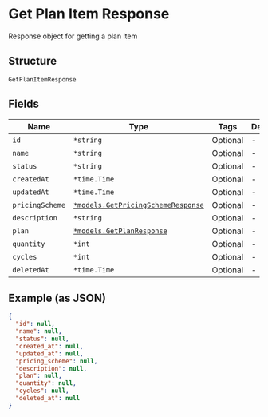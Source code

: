 
# Get Plan Item Response

Response object for getting a plan item

## Structure

`GetPlanItemResponse`

## Fields

| Name | Type | Tags | Description |
|  --- | --- | --- | --- |
| `id` | `*string` | Optional | - |
| `name` | `*string` | Optional | - |
| `status` | `*string` | Optional | - |
| `createdAt` | `*time.Time` | Optional | - |
| `updatedAt` | `*time.Time` | Optional | - |
| `pricingScheme` | [`*models.GetPricingSchemeResponse`](../../doc/models/get-pricing-scheme-response.md) | Optional | - |
| `description` | `*string` | Optional | - |
| `plan` | [`*models.GetPlanResponse`](../../doc/models/get-plan-response.md) | Optional | - |
| `quantity` | `*int` | Optional | - |
| `cycles` | `*int` | Optional | - |
| `deletedAt` | `*time.Time` | Optional | - |

## Example (as JSON)

```json
{
  "id": null,
  "name": null,
  "status": null,
  "created_at": null,
  "updated_at": null,
  "pricing_scheme": null,
  "description": null,
  "plan": null,
  "quantity": null,
  "cycles": null,
  "deleted_at": null
}
```

